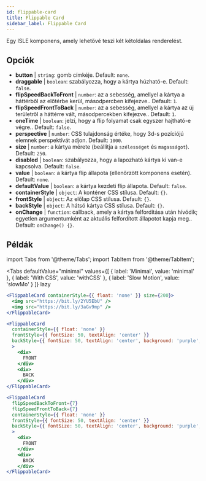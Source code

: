 ```yaml
---
id: flippable-card 
title: Flippable Card
sidebar_label: Flippable Card
---
```


Egy ISLE komponens, amely lehetővé teszi két kétoldalas renderelést.

## Opciók

* __button__ | `string`: gomb címkéje. Default: `none`.
* __draggable__ | `boolean`: szabályozza, hogy a kártya húzható-e. Default: `false`.
* __flipSpeedBackToFront__ | `number`: az a sebesség, amellyel a kártya a háttérből az előtérbe kerül, másodpercben kifejezve.. Default: `1`.
* __flipSpeedFrontToBack__ | `number`: az a sebesség, amellyel a kártya az új területről a háttérre vált, másodpercekben kifejezve.. Default: `1`.
* __oneTime__ | `boolean`: jelzi, hogy a flip folyamat csak egyszer hajtható-e végre.. Default: `false`.
* __perspective__ | `number`: CSS tulajdonság értéke, hogy 3d-s pozíciójú elemnek perspektívát adjon. Default: `1000`.
* __size__ | `number`: a kártya mérete (beállítja a `szélességet` és `magasságot`). Default: `250`.
* __disabled__ | `boolean`: szabályozza, hogy a lapozható kártya ki van-e kapcsolva. Default: `false`.
* __value__ | `boolean`: a kártya flip állapota (ellenőrzött komponens esetén). Default: `none`.
* __defaultValue__ | `boolean`: a kártya kezdeti flip állapota. Default: `false`.
* __containerStyle__ | `object`: A konténer CSS stílusa. Default: `{}`.
* __frontStyle__ | `object`: Az előlap CSS stílusa. Default: `{}`.
* __backStyle__ | `object`: A hátsó kártya CSS stílusa. Default: `{}`.
* __onChange__ | `function`: callback, amely a kártya felfordítása után hívódik; egyetlen argumentumként az aktuális felfordított állapotot kapja meg.. Default: `onChange() {}`.


## Példák

import Tabs from '@theme/Tabs';
import TabItem from '@theme/TabItem';

<Tabs
    defaultValue="minimal"
    values={[
        { label: 'Minimal', value: 'minimal' },
        { label: 'With CSS', value: 'withCSS' },
        { label: 'Slow Motion', value: 'slowMo' }
    ]}
    lazy
>

<TabItem value="minimal">

```jsx live
<FlippableCard containerStyle={{ float: 'none' }} size={200}>
  <img src="https://bit.ly/2YU5EbU" />
  <img src="https://bit.ly/3aGv9mp" />
</FlippableCard>
```

</TabItem>

<TabItem value="withCSS">

```jsx live
<FlippableCard 
  containerStyle={{ float: 'none' }} 
  frontStyle={{ fontSize: 50, textAlign: 'center' }} 
  backStyle={{ fontSize: 50, textAlign: 'center', background: 'purple', color: 'white' }} 
  >
    <div>
      FRONT
    </div>
    <div>
      BACK
    </div>
</FlippableCard>
```

</TabItem>

<TabItem value="slowMo">

```jsx live
<FlippableCard 
  flipSpeedBackToFront={7} 
  flipSpeedFrontToBack={7}   
  containerStyle={{ float: 'none' }} 
  frontStyle={{ fontSize: 50, textAlign: 'center' }} 
  backStyle={{ fontSize: 50, textAlign: 'center', background: 'purple', color: 'white' }} 
  >
    <div>
      FRONT
    </div>
    <div>
      BACK
    </div>
</FlippableCard>
```

</TabItem>

</Tabs>

